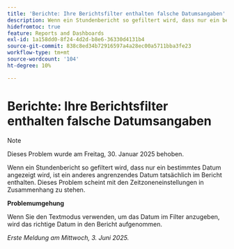 ```yaml
---
title: 'Berichte: Ihre Berichtsfilter enthalten falsche Datumsangaben'
description: Wenn ein Stundenbericht so gefiltert wird, dass nur ein bestimmtes Datum angezeigt wird, ist ein anderes angrenzendes Datum tatsächlich im Bericht enthalten. Dieses Problem scheint mit den Zeitzoneneinstellungen in Zusammenhang zu stehen.
hidefromtoc: true
feature: Reports and Dashboards
exl-id: 1a158dd0-8f24-4d2d-b8e6-36330d4131b4
source-git-commit: 838c8ed34b72916597a4a28ec00a5711bba3fe23
workflow-type: tm+mt
source-wordcount: '104'
ht-degree: 10%

---
```


# Berichte: Ihre Berichtsfilter enthalten falsche Datumsangaben

>[!NOTE]
>
>Dieses Problem wurde am Freitag, 30. Januar 2025 behoben.

Wenn ein Stundenbericht so gefiltert wird, dass nur ein bestimmtes Datum angezeigt wird, ist ein anderes angrenzendes Datum tatsächlich im Bericht enthalten. Dieses Problem scheint mit den Zeitzoneneinstellungen in Zusammenhang zu stehen.

**Problemumgehung**

Wenn Sie den Textmodus verwenden, um das Datum im Filter anzugeben, wird das richtige Datum in den Bericht aufgenommen.

_Erste Meldung am Mittwoch, 3. Juni 2025._
